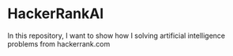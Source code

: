 # HackerRankAI
In this repository, I want to show how I solving artificial intelligence problems from hackerrank.com
